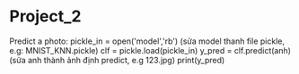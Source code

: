 # Project_2

Predict a photo:
  pickle_in = open('model','rb') (sửa model thanh file pickle, e.g: MNIST_KNN.pickle)
  clf = pickle.load(pickle_in)
  y_pred = clf.predict(anh)   (sửa anh thành ảnh định predict, e.g 123.jpg) 
  print(y_pred)
